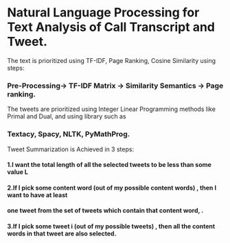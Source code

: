 # Natural Language Processing for Text Analysis of Call Transcript and Tweet.


The text is prioritized using TF-IDF, Page Ranking, Cosine Similarity using steps:

### Pre-Processing-> TF-IDF Matrix -> Similarity Semantics -> Page ranking.

The tweets are prioritized using Integer Linear Programming methods like Primal and Dual, and using library such as 
### Textacy, Spacy, NLTK, PyMathProg. 
Tweet Summarization is Achieved in 3 steps:

#### 1.I want the total length of all the selected tweets to be less than some value L

#### 2.If I pick some content word (out of my possible content words) , then I want to have at least
#### one tweet from the set of tweets which contain that content word, .

#### 3.If I pick some tweet i (out of my possible tweets) , then all the content words in that tweet are also selected.
